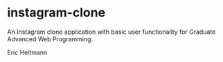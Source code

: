 # instagram-clone
An Instagram clone application with basic user functionality for Graduate Advanced Web Programming.

Eric Heitmann
